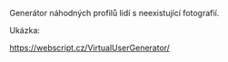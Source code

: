 Generátor náhodných profilů lidí s neexistující fotografií.

Ukázka:

https://webscript.cz/VirtualUserGenerator/

